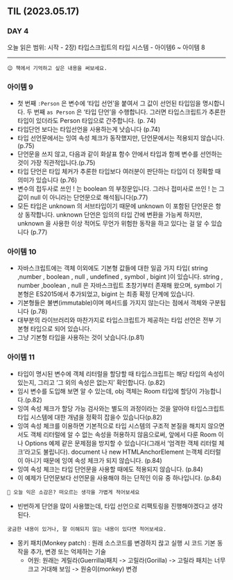 ## TIL (2023.05.17)

### DAY 4

오늘 읽은 범위: 시작 - 2장) 타입스크립트의 타입 시스템 - 아이템6 ~ 아이템 8

---

```
😉 책에서 기억하고 싶은 내용을 써보세요.
```

### 아이템 9

- 첫 번째 `:Person` 은 변수에 ‘타입 선언’을 붙여서 그 값이 선언된 타입임을 명시합니다.
  두 번째 `as Person` 은 ‘타입 단언’을 수행합니다. 그러면 타입스크립트가 추론한 타입이 있더라도 Person 타입으로 간주합니다. (p. 74)
- 타입단언 보다는 타입선언을 사용하는게 낫습니다 (p.74)
- 타입 선언문에서는 잉여 속성 체크가 동작했지만, 단언문에서는 적용되지 않습니다.(p.75)
- 단언문을 쓰지 않고, 다음과 같이 화살표 함수 안에서 타입과 함께 변수를 선언하는 것이 가장 직관적입니다.(p.75)
- 타입 단언은 타입 체커가 추론한 타입보다 여러분이 판단하는 타입이 더 정확할 때 의미가 있습니다 (p.76)
- 변수의 접두사로 쓰인 ! 는 boolean 의 부정문입니다. 그러나 접미사로 쓰인 ! 는 그 값이 null 이 아니라는 단언문으로 해석됩니다(p.77)
- 모든 타입은 unknown 의 서브타입이기 때문에 unknown 이 포함된 단언문은 항상 동작합니다.
  unknown 단언은 임의의 타입 간에 변환을 가능케 하지만, unknown 을 사용한 이상 적어도 무언가 위험한 동작을 하고 있다는 걸 알 수 있습니다 (p.77)

### 아이템 10

- 자바스크립트에는 객체 이외에도 기본형 값들에 대한 일곱 가지 타입( string ,number , boolean , null , undefined , symbol , bigint )이 있습니다.
  string , number ,boolean , null 은 자바스크립트 초창기부터 존재해 왔으며, symbol 기본형은 ES2015에서 추가되었고, bigint 는 최종 확정 단계에 있습니다.
- 기본형들은 불변(immutable)이며 메서드를 가지지 않는다는 점에서 객체와 구분됩니다 (p.78)
- 대부분의 라이브러리와 마찬가지로 타입스크립트가 제공하는 타입 선언은 전부 기본형 타입으로 되어 있습니다.
- 그냥 기본형 타입을 사용하는 것이 낫습니다.(p.81)

### 아이템 11

- 타입이 명시된 변수에 객체 리터럴을 할당할 때 타입스크립트는 해당 타입의 속성이 있는지, 그리고 ‘그 외의 속성은 없는지’ 확인합니다. (p.82)
- 임시 변수를 도입해 보면 알 수 있는데, obj 객체는 Room 타입에 할당이 가능합니다.(p.82)
- 잉여 속성 체크가 할당 가능 검사와는 별도의 과정이라는 것을 알아야 타입스크립트 타입 시스템에 대한 개념을 정확히 잡을수 있습니다(p.82)
- 잉여 속성 체크를 이용하면 기본적으로 타입 시스템의 구조적 본질을 해치지 않으면서도 객체 리터럴에 알 수 없는 속성을 허용하지 않음으로써,
  앞에서 다룬 Room 이나 Options 예제 같은 문제점을 방지할 수 있습니다(그래서 ‘엄격한 객체 리터럴 체크’라고도 불립니다).
  document 나 new HTMLAnchorElement 는객체 리터럴이 아니기 때문에 잉여 속성 체크가 되지 않습니다. (p.84)
- 잉여 속성 체크는 타입 단언문을 사용할 때에도 적용되지 않습니다. (p.84)
- 이 예제가 단언문보다 선언문을 사용해야 하는 단적인 이유 중 하나입니다. (p.84)

```
🤔 오늘 익은 소감은? 떠오르는 생각을 가볍게 적어보세요
```

- 빈번하게 단언을 많이 사용했는데, 타입 선언으로 리팩토링을 진행해야겠다고 생각된다.

```
궁금한 내용이 있거나, 잘 이해되지 않는 내용이 있다면 적어보세요.
```

- 몽키 패치(Monkey patch) : 원래 소스코드를 변경하지 랂고 실행 시 코드 기본 동작을 추가, 변경 또는 억제하는 기술
  - 어원: 원래는 게릴라(Guerrilla)패치 -> 고릴라(Gorilla) -> 고릴라 패치는 너무 크고 거대해 보임 -> 원숭이(monkey) 변경
